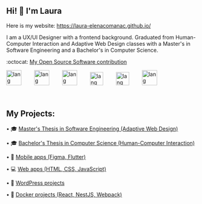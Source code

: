 ## Hi! :wave: I'm Laura

Here is my website: https://laura-elenacomanac.github.io/

I am a UX/UI Designer with a frontend background. Graduated from Human-Computer Interaction and Adaptive Web Design classes with a Master's in Software Engineering and a Bachelor's in Computer Science.

:octocat:  <a href="https://marketplace.uipath.com/listings/image-color-matching" target="_blank"> My Open Source Software contribution </a>

<img
      aling="left"
      alt="lang"
      width="40px"
      style="padding-right:30px"
      src="https://cdn4.iconfinder.com/data/icons/logos-brands-in-colors/3000/figma-logo-512.png"
    />
<img
      aling="left"
      alt="lang"
      width="40px"
      style="padding-right:30px"
      src="https://cdn4.iconfinder.com/data/icons/logos-3/600/React.js_logo-512.png"
/>
<img
      aling="left"
      alt="lang"
      width="40px"
      style="padding-right:30px"
      src="https://upload.wikimedia.org/wikipedia/commons/c/cf/Angular_full_color_logo.svg"
    />
<img
      aling="left"
      alt="lang"
      width="35px"
      style="padding-right:30px"
      src="https://cdn.jsdelivr.net/gh/devicons/devicon/icons/javascript/javascript-plain.svg"
     />
<img
      aling="left"
      alt="lang"
      width="35px"
      style="padding-right:30px"
      src="https://cdn.jsdelivr.net/gh/devicons/devicon/icons/html5/html5-plain.svg"
    />
<img   
      aling="left"
      alt="lang"
      width="40px"
      style="padding-right:30px"
      src="https://cdn.jsdelivr.net/gh/devicons/devicon/icons/bootstrap/bootstrap-original.svg" 
      />

<br/>

## My Projects:

•	🎓  <a href="https://github.com/Laura-ElenaComanac/Dissertation"> Master's Thesis in Software Engineering (Adaptive Web Design) </a>

•	🎓  <a href="https://github.com/Laura-ElenaComanac/Licenta"> Bachelor's Thesis in Computer Science (Human-Computer Interaction) </a>

•	📱  <a href="https://github.com/Laura-ElenaComanac/Mobile-Apps"> Mobile apps (Figma, Flutter) </a>

•     💻  <a href="https://github.com/Laura-ElenaComanac/Web-Projects"> Web apps (HTML, CSS, JavaScript) </a>

•	🎨  <a href="https://github.com/Laura-ElenaComanac/WordPress"> WordPress projects</a>

•	🐳  <a href="https://github.com/Laura-ElenaComanac/Docker/tree/main"> Docker projects (React, NestJS, Webpack) </a>
